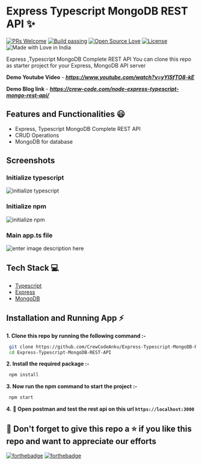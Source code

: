 # Express Typescript MongoDB REST API ✨

[![PRs Welcome](https://img.shields.io/badge/PRs-welcome-brightgreen.svg?style=flat-square)](https://crew-code.com/node-express-typescript-mongo-rest-api/)&nbsp;[![Build passing](https://img.shields.io/badge/Build-Passing-brightgreen.svg?style=flat-square)](https://crew-code.com/node-express-typescript-mongo-rest-api/)&nbsp;[![Open Source Love](https://badges.frapsoft.com/os/v1/open-source.svg?v=102)](https://crew-code.com/node-express-typescript-mongo-rest-api/)&nbsp;[![License](https://img.shields.io/badge/license-MIT-brightgreen)](https://crew-code.com/node-express-typescript-mongo-rest-api/)&nbsp;![Made with Love in India](https://madewithlove.org.in/badge.svg)

Express ,Typescript MongoDB Complete REST API You can clone this repo as starter project for your Express, MongoDB API server

**Demo Youtube Video** - ***https://www.youtube.com/watch?v=yYlSfTO8-kE***

**Demo Blog link** - ***https://crew-code.com/node-express-typescript-mongo-rest-api/***

## Features and Functionalities 😃

- Express, Typescript MongoDB Complete REST API
- CRUD Operations
- MongoDB for database

## Screenshots

### Initialize typescript

![initialize typescript](https://drive.google.com/uc?export=view&id=1ffFxyCLIqOGeDV7eEuOAxqAfyWrGfQF-)

### Initialize npm

![initialize npm](https://drive.google.com/uc?export=view&id=1j0c_1yt_1eZDXF7gGR_HVsJLkpu2HhCP)

### Main app.ts file

![enter image description here](https://drive.google.com/uc?export=view&id=1nSxQxycLL4ZJxDwD6JyWr-c2cR1iTeEh)

## Tech Stack 💻

- [Typescript](https://www.typescriptlang.org/)
- [Express](https://expressjs.com/)
- [MongoDB](https://www.mongodb.com)

## Installation and Running App :zap:

**1. Clone this repo by running the following command :-**

```bash
 git clone https://github.com/CrewCodeAnku/Express-Typescript-MongoDB-REST-API.git
 cd Express-Typescript-MongoDB-REST-API
```

**2. Install the required package :-**

```bash
 npm install
```

**3. Now run the npm command to start the project :-**

```bash
 npm start
```

**4.** **🎉 Open postman and test the rest api on this url `https://localhost:3000`**

## 🤩 Don't forget to give this repo a ⭐ if you like this repo and want to appreciate our efforts

[![forthebadge](https://forthebadge.com/images/badges/built-with-love.svg)](https://forthebadge.com)
[![forthebadge](https://forthebadge.com/images/badges/built-by-developers.svg)](https://forthebadge.com)
